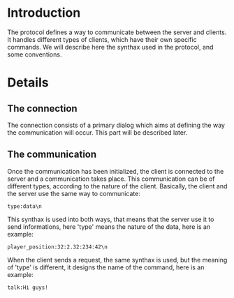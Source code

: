 # Introduction #

The protocol defines a way to communicate between the server and clients. It handles different types of clients, which have their own specific commands. We will describe here the synthax used in the protocol, and some conventions.


# Details #

## The connection ##

The connection consists of a primary dialog which aims at defining the way the communication will occur. This part will be described later.

## The communication ##

Once the communication has been initialized, the client is connected to the server and a communication takes place. This communication can be of different types, according to the nature of the client. Basically, the client and the server use the same way to communicate:

```
type:data\n
```

This synthax is used into both ways, that means that the server use it to send informations, here 'type' means the nature of the data, here is an example:

```
player_position:32:2.32:234:42\n
```

When the client sends a request, the same synthax is used, but the meaning of 'type' is different, it designs the name of the command, here is an example:

```
talk:Hi guys!
```